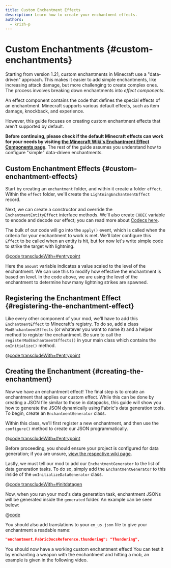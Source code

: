 ```yaml
---
title: Custom Enchantment Effects
description: Learn how to create your enchantment effects.
authors:
  - krizh-p
---
```


# Custom Enchantments {#custom-enchantments}

Starting from version 1.21, custom enchantments in Minecraft use a "data-driven" approach. This makes it easier to add simple enchantments, like increasing attack damage, but more challenging to create complex ones. The process involves breaking down enchantments into _effect components_.

An effect component contains the code that defines the special effects of an enchantment. Minecraft supports various default effects, such as item damage, knockback, and experience. 

However, this guide focuses on creating custom enchantment effects that aren't supported by default.

**Before continuing, please check if the default Minecraft effects can work for your needs by visiting [the Minecraft Wiki's Enchantment Effect Components page](https://minecraft.wiki/w/Enchantment_definition#Effect_components)**. The rest of the guide assumes you understand how to configure "simple" data-driven enchantments.

## Custom Enchantment Effects {#custom-enchantment-effects}

Start by creating an `enchantment` folder, and within it create a folder `effect`. Within the `effect` folder, we'll create the `LightningEnchantmentEffect` record.

Next, we can create a constructor and override the `EnchantmentEntityEffect` interface methods. We'll also create `CODEC` variable to encode and decode our effect; you can read more about [Codecs here](../codecs).

The bulk of our code will go into the `apply()` event, which is called when the criteria for your enchantment to work is met. We'll later configure this `Effect` to be called when an entity is hit, but for now let's write simple code to strike the target with lightning.

@[code transcludeWith=#entrypoint](@/reference/latest/src/main/java/com/example/docs/enchantment/effect/LightningEnchantmentEffect.java)

Here the `amount` variable indicates a value scaled to the level of the enchantment. We can use this to modify how effective the enchantment is based on level. In the code above, we are using the level of the enchantment to determine how many lightning strikes are spawned.

## Registering the Enchantment Effect {#registering-the-enchantment-effect}

Like every other component of your mod, we'll have to add this `EnchantmentEffect` to Minecraft's registry. To do so, add a class `ModEnchantmentEffects` (or whatever you want to name it) and a helper method to register the enchantment. Be sure to call the `registerModEnchantmentEffects()` in your main class which contains the `onInitialize()` method.

@[code transcludeWith=#entrypoint](@/reference/latest/src/main/java/com/example/docs/enchantment/ModEnchantmentEffects.java)

## Creating the Enchantment {#creating-the-enchantment}

Now we have an enchantment effect! The final step is to create an enchantment that applies our custom effect. While this can be done by creating a JSON file similar to those in datapacks, this guide will show you how to generate the JSON dynamically using Fabric's data generation tools. To begin, create an `EnchantmentGenerator` class.

Within this class, we'll first register a new enchantment, and then use the `configure()` method to create our JSON programmatically.

@[code transcludeWith=#entrypoint](@/reference/latest/src/main/java/com/example/docs/data/EnchantmentGenerator.java)

Before proceeding, you should ensure your project is configured for data generation; if you are unsure, [view the respective wiki page](https://fabricmc.net/wiki/tutorial:datagen_setup).

Lastly, we must tell our mod to add our `EnchantmentGenerator` to the list of data generation tasks. To do so, simply add the `EnchantmentGenerator` to this inside of the `onInitializeDataGenerator` class.

@[code transcludeWith=#initdatagen](@/reference/latest/src/main/java/com/example/docs/FabricDocsReferenceDataGenerator.java)

Now, when you run your mod's data generation task, enchantment JSONs will be generated inside the `generated` folder. An example can be seen below:

@[code](@/reference/latest/src/main/generated/data/fabric-docs-reference/enchantment/thundering.json)

You should also add translations to your `en_us.json` file to give your enchantment a readable name:

```json
"enchantment.FabricDocsReference.thundering": "Thundering",
```

You should now have a working custom enchantment effect! You can test it by enchanting a weapon with the enchantment and hitting a mob, an example is given in the following video.

<VideoPlayer src="/assets/develop/enchantment-effects/thunder.webm" title="Using the Lightning Effect" />

